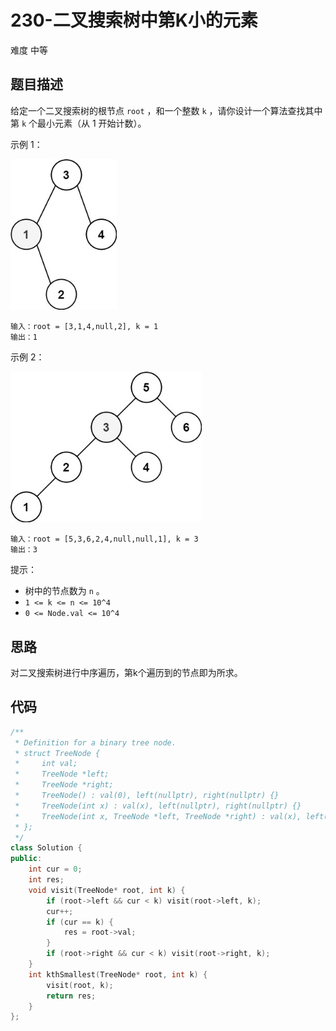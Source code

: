 # 230-二叉搜索树中第K小的元素

难度 中等



## 题目描述

给定一个二叉搜索树的根节点 `root` ，和一个整数 `k` ，请你设计一个算法查找其中第 `k` 个最小元素（从 1 开始计数）。

示例 1：

<img src="images/kthtree1.jpg" style="zoom:80%;" />

```
输入：root = [3,1,4,null,2], k = 1
输出：1
```
示例 2：

<img src="images/kthtree2.jpg" style="zoom:80%;" />

```
输入：root = [5,3,6,2,4,null,null,1], k = 3
输出：3
```

提示：

- 树中的节点数为 `n` 。
- `1 <= k <= n <= 10^4`
- `0 <= Node.val <= 10^4`



## 思路

对二叉搜索树进行中序遍历，第k个遍历到的节点即为所求。



## 代码

```c++
/**
 * Definition for a binary tree node.
 * struct TreeNode {
 *     int val;
 *     TreeNode *left;
 *     TreeNode *right;
 *     TreeNode() : val(0), left(nullptr), right(nullptr) {}
 *     TreeNode(int x) : val(x), left(nullptr), right(nullptr) {}
 *     TreeNode(int x, TreeNode *left, TreeNode *right) : val(x), left(left), right(right) {}
 * };
 */
class Solution {
public:
    int cur = 0;
    int res;
    void visit(TreeNode* root, int k) {
        if (root->left && cur < k) visit(root->left, k);
        cur++;
        if (cur == k) {
            res = root->val;
        }
        if (root->right && cur < k) visit(root->right, k);
    }
    int kthSmallest(TreeNode* root, int k) {
        visit(root, k);
        return res;
    }
};
```


